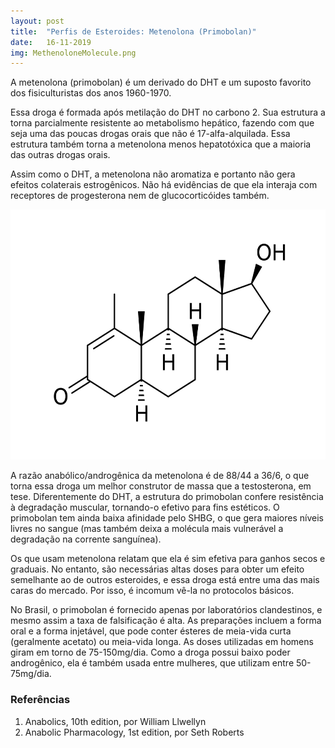 ```yaml
---
layout: post
title:  "Perfis de Esteroides: Metenolona (Primobolan)"
date:   16-11-2019
img: MethenoloneMolecule.png
---
```


A metenolona (primobolan) é um derivado do DHT e um suposto
favorito dos fisiculturistas dos anos 1960-1970. 

Essa droga é formada após metilação do DHT no carbono 2. Sua estrutura
a torna parcialmente resistente ao metabolismo hepático, fazendo com que seja uma
das poucas drogas orais que não é 17-alfa-alquilada. Essa estrutura também torna
a metenolona menos hepatotóxica que a maioria das outras drogas orais.

Assim como o DHT, a metenolona não aromatiza e portanto não gera efeitos colaterais
estrogênicos. Não há evidências de que ela interaja com receptores de progesterona
nem de glucocorticóides também.

<img src="/assets/img/MethenoloneMolecule.png" style="width:600px; height:400px;"/>

A razão anabólico/androgênica da metenolona é de 88/44 a 36/6, o que torna essa droga
um melhor construtor de massa que a testosterona, em tese. Diferentemente do DHT, a
estrutura do primobolan confere resistência à degradação muscular,
tornando-o efetivo para fins estéticos. O primobolan tem ainda baixa afinidade pelo
SHBG, o que gera maiores níveis livres no sangue (mas também deixa a molécula
mais vulnerável a degradação na corrente sanguínea).

Os que usam metenolona relatam que ela é sim efetiva para ganhos secos e graduais.
No entanto, são necessárias altas doses para obter um efeito semelhante ao de outros
esteroides, e essa droga está entre uma das mais caras do mercado. Por isso, é 
incomum vê-la no protocolos básicos. 

No Brasil, o primobolan é fornecido apenas por laboratórios clandestinos, e mesmo assim
a taxa de falsificação é alta. As preparações incluem a forma oral e a forma injetável,
que pode conter ésteres de meia-vida curta (geralmente acetato) ou meia-vida longa.
As doses utilizadas em homens giram em torno de 75-150mg/dia. Como a droga possui
baixo poder androgênico, ela é também usada entre mulheres, que utilizam entre 50-75mg/dia.

### Referências

1. Anabolics, 10th edition, por William Llwellyn
2. Anabolic Pharmacology, 1st edition, por Seth Roberts